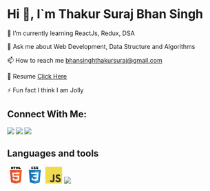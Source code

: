 # Hi 👋, I`m Thakur Suraj Bhan Singh
                                   
 🌱 I’m currently learning ReactJs, Redux, DSA

💬 Ask me about Web Development, Data Structure and Algorithms

📫 How to reach me bhansinghthakursuraj@gmail.com

📄 Resume <a href ="https://drive.google.com/file/d/1brN_ThHbfAfyiMS_YyQk3Aa3GLln2wdl/view?usp=sharing"> Click Here</a>

⚡ Fun fact I think I am Jolly   

<h2>Connect With Me:</h2>
<a href='https://twitter.com/surajrajput0713'><img height="40px" src='https://raw.githubusercontent.com/rahuldkjain/github-profile-readme-generator/master/src/images/icons/Social/twitter.svg'/></a>
<a href='linkedin.com/in/thakursurajbhansingh'><img height="40px" src='https://raw.githubusercontent.com/rahuldkjain/github-profile-readme-generator/master/src/images/icons/Social/linked-in-alt.svg'/></a>
<a href='https://www.instagram.com/thakur_suraj_bhan_singh7/'><img height="40px" src='https://raw.githubusercontent.com/rahuldkjain/github-profile-readme-generator/master/src/images/icons/Social/instagram.svg'/></a>

<h2>Languages and tools</h2>
<a hrf='https://html.com/'><img height="40px" src='https://raw.githubusercontent.com/devicons/devicon/master/icons/html5/html5-original-wordmark.svg'/></a>
<a hrf='https://www.w3schools.com/css/'><img height="40px" src='https://raw.githubusercontent.com/devicons/devicon/master/icons/css3/css3-original-wordmark.svg'/></a>
<a hrf='https://developer.mozilla.org/en-US/docs/Web/JavaScript'><img height="40px" src='https://raw.githubusercontent.com/devicons/devicon/master/icons/javascript/javascript-original.svg'/></a>
<a hrf='https://reactnative.dev/'><img height="40px" src='https://camo.githubusercontent.com/5c92eeb467fd5d2b1ef1c560e3c3c2f758a8d4e03a8136bda7b41a2d3d4a1b59/68747470733a2f2f72656163746e61746976652e6465762f696d672f6865616465725f6c6f676f2e737667'/></a>





<!--
**Surajj07/Surajj07** is a ✨ _special_ ✨ repository because its `README.md` (this file) appears on your GitHub profile.

Here are some ideas to get you started:

- 🔭 I’m currently working on ...
- 🌱 I’m currently learning ...
- 👯 I’m looking to collaborate on ...
- 🤔 I’m looking for help with ...
- 💬 Ask me about ...
- 📫 How to reach me: ...
- 😄 Pronouns: ...
- ⚡ Fun fact: ...
-->
